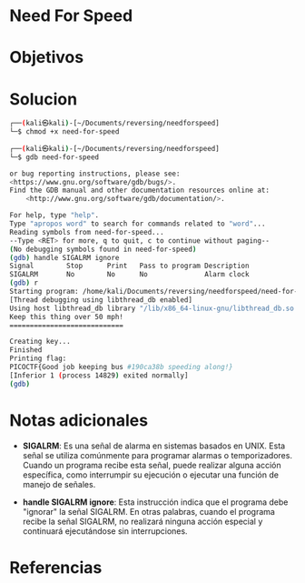 # Need For Speed
# Objetivos

# Solucion
```bash
┌──(kali㉿kali)-[~/Documents/reversing/needforspeed]
└─$ chmod +x need-for-speed  
                                                                                         
┌──(kali㉿kali)-[~/Documents/reversing/needforspeed]
└─$ gdb need-for-speed    

or bug reporting instructions, please see:
<https://www.gnu.org/software/gdb/bugs/>.
Find the GDB manual and other documentation resources online at:
    <http://www.gnu.org/software/gdb/documentation/>.

For help, type "help".
Type "apropos word" to search for commands related to "word"...
Reading symbols from need-for-speed...
--Type <RET> for more, q to quit, c to continue without paging--
(No debugging symbols found in need-for-speed)
(gdb) handle SIGALRM ignore
Signal        Stop      Print   Pass to program Description
SIGALRM       No        No      No              Alarm clock
(gdb) r
Starting program: /home/kali/Documents/reversing/needforspeed/need-for-speed 
[Thread debugging using libthread_db enabled]
Using host libthread_db library "/lib/x86_64-linux-gnu/libthread_db.so.1".
Keep this thing over 50 mph!
============================

Creating key...
Finished
Printing flag:
PICOCTF{Good job keeping bus #190ca38b speeding along!}
[Inferior 1 (process 14829) exited normally]
(gdb) 

```

# Notas adicionales
- **SIGALRM**: Es una señal de alarma en sistemas basados en UNIX. Esta señal se utiliza comúnmente para programar alarmas o temporizadores. Cuando un programa recibe esta señal, puede realizar alguna acción específica, como interrumpir su ejecución o ejecutar una función de manejo de señales.
    
- **handle SIGALRM ignore**: Esta instrucción indica que el programa debe "ignorar" la señal SIGALRM. En otras palabras, cuando el programa recibe la señal SIGALRM, no realizará ninguna acción especial y continuará ejecutándose sin interrupciones.
# Referencias
